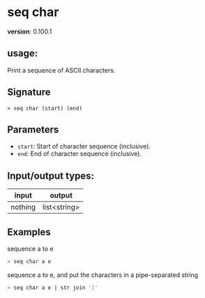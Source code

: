 # seq char

**version**: 0.100.1

## **usage**:

Print a sequence of ASCII characters.

## Signature

`> seq char (start) (end)`

## Parameters

- `start`: Start of character sequence (inclusive).
- `end`: End of character sequence (inclusive).

## Input/output types:

| input   | output         |
| ------- | -------------- |
| nothing | list\<string\> |

## Examples

sequence a to e

```bash
> seq char a e
```

sequence a to e, and put the characters in a pipe-separated string

```bash
> seq char a e | str join '|'
```
